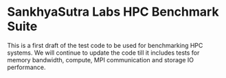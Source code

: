 # SankhyaSutra Labs HPC Benchmark Suite

This is a first draft of the test code to be used for
benchmarking HPC systems. We will continue to update
the code till it includes tests for memory bandwidth,
compute, MPI communication and storage IO performance.
